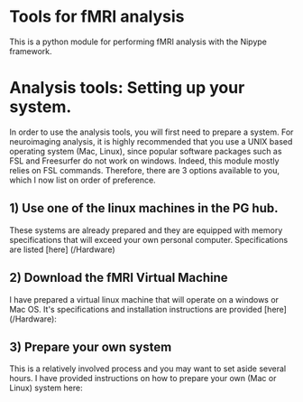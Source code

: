 # Tools for fMRI analysis

This is a python module for performing fMRI analysis with the Nipype framework. 

# Analysis tools: Setting up your system.

In order to use the analysis tools, you will first need to prepare a system. For neuroimaging analysis, it is highly recommended that you use a UNIX based operating system (Mac, Linux), since popular software packages such as FSL and Freesurfer do not work on windows. Indeed, this module mostly relies on FSL commands. Therefore, there are 3 options available to you, which I now list on order of preference.

## 1) Use one of the linux machines in the PG hub.

These systems are already prepared and they are equipped with memory specifications that will exceed your own personal computer. Specifications are listed [here] (/Hardware)

## 2) Download the fMRI Virtual Machine

I have prepared a virtual linux machine that will operate on a windows or Mac OS. It's specifications and installation instructions are provided [here] (/Hardware):  


## 3) Prepare your own system

This is a relatively involved process and you may want to set aside several hours. I have provided instructions on how to prepare your own (Mac or Linux) system here:  












